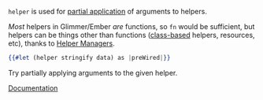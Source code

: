`helper` is used for [partial application][wiki] of arguments to helpers.

_Most_ helpers in Glimmer/Ember _are_ functions, so `fn` would be sufficient, 
but helpers can be things other than functions ([class-based][docs-class-helper] helpers, resources, etc), thanks to [Helper Managers][rfc-625].

```hbs 
{{#let (helper stringify data) as |preWired|}}
```

Try partially applying arguments to the given helper.

[Documentation][docs]

[docs]: https://api.emberjs.com/ember/release/classes/Ember.Templates.helpers/methods/helper?anchor=helper
[wiki]: https://en.wikipedia.org/wiki/Partial_application
[rfc-625]: https://rfcs.emberjs.com/id/0625-helper-managers/
[docs-class-helper]: https://api.emberjs.com/ember/release/classes/Helper

